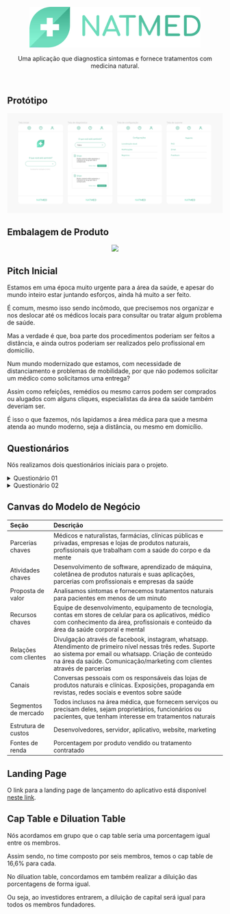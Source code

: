 <br><br>

<p align="center">
  <img src="documents/logo-without-background.png" width="400px">
</p>

<p align="center">
  Uma aplicação que diagnostica sintomas e fornece tratamentos com medicina natural.
</p>

<br>

## Protótipo

<p align="center">
  <img src="documents/prototype.png">
</p>

## Embalagem de Produto

<p align="center">
  <img src="documents/bags.png" width="700px">
</p>

## Pitch Inicial

Estamos em uma época muito urgente para a área da saúde, e apesar do mundo inteiro estar juntando esforços, ainda há muito a ser feito. 

É comum, mesmo isso sendo incômodo, que precisemos nos organizar e nos deslocar até os médicos locais para consultar ou tratar algum problema de saúde.

Mas a verdade é que, boa parte dos procedimentos poderiam ser feitos a distância, e ainda outros poderiam ser realizados pelo profissional em domicílio.

Num mundo modernizado que estamos, com necessidade de distanciamento e problemas de mobilidade, por que não podemos solicitar um médico como solicitamos uma entrega?

Assim como refeições, remédios ou mesmo carros podem ser comprados ou alugados com alguns cliques, especialistas da área da saúde também deveriam ser.

É isso o que fazemos, nós lapidamos a área médica para que a mesma atenda ao mundo moderno, seja a distância, ou mesmo em domicílio.

## Questionários

Nós realizamos dois questionários iniciais para o projeto.

<details>
  <summary>Questionário 01</summary>
  
  1) Eu sou:

  - a) Empresário;
  - b) Comerciante;
  - c) Funcionário
  - d) Outro: (descrever)

  2) Quantos funcionários em média a sua empresa possui?

  3) Qual é o seu ramo de atuação ?

  4) Quanto tempo você está nesse ramo?

  5) O que mudou na rotina da empresa com o início da pandemia?

  6) Como é feita a verificação dos funcionários ou clientes se eles estão usando máscaras ou algum outro EPI obrigatório?

  7) Existe algum processo na empresa que você gostaria que fosse automatizado? Qual?

  8) Existe alguma fiscalização durante o expediente para verificar se as pessoas estão utilizando máscara e/ou equipamento de proteção?

  9) Você já investiu alguma vez em uma tecnologia que visasse melhorar algum processo da empresa? Se sim, qual foi a sua experiência?

  10) Você pretende investir em alguma tecnologia que automatize o monitoramento do funcionário durante o expediente?

</details>

<details>
  <summary>Questionário 02</summary>
  
  - Qual exame é o mais procurado por pacientes?

  - Sobre o que os pacientes e você (médico) sentem mais dificuldade quando vão fazer o exame?

  - Quantos exames em média é preciso para para diagnosticar uma doença?

  - Quanto tempo em média leva para ter um diagnóstico geral sobre a condição do paciente?

  - Na relação entre médico e paciente, o que poderia ser melhor? Existe espaço para a tecnologia nisso?

  - Existe alguma coisa que poderia ser facilitada ou automatizada com relação ao atendimento, exames, diagnósticos ou documentos?

  - Em geral, os pacientes buscam atendimento médico em que nível de sintomas, leves, moderados ou graves?

  - Quando o paciente demora a buscar atendimento médico, quais os principais fatores que você acha que são responsáveis pela demora?
  
</details>

## Canvas do Modelo de Negócio

| Seção  |  Descrição  |
| :--- | :--- |
|  Parcerias chaves |  Médicos e naturalistas, farmácias, clínicas públicas e privadas, empresas e lojas de produtos naturais, profissionais que trabalham com a saúde do corpo e da mente |
|  Atividades chaves |  Desenvolvimento de software, aprendizado de máquina, coletânea de produtos naturais e suas aplicações, parcerias com profissionais e empresas da saúde |
|  Proposta de valor |  Analisamos sintomas e fornecemos tratamentos naturais para pacientes em menos de um minuto |
|  Recursos chaves |  Equipe de desenvolvimento, equipamento de tecnologia, contas em stores de celular para os aplicativos, médico com conhecimento da área, profissionais e conteúdo da área da saúde corporal e mental |
|  Relações com clientes |  Divulgação através de facebook, instagram, whatsapp. Atendimento de primeiro nível nessas três redes. Suporte ao sistema por email ou whatsapp. Criação de conteúdo na área da saúde. Comunicação/marketing com clientes através de parcerias |
|  Canais |  Conversas pessoais com os responsáveis das lojas de produtos naturais e clínicas. Exposições, propaganda em revistas, redes sociais e eventos sobre saúde |
|  Segmentos de mercado |  Todos inclusos na área médica, que fornecem serviços ou precisam deles, sejam proprietários, funcionários ou pacientes, que tenham interesse em tratamentos naturais |
|  Estrutura de custos |  Desenvolvedores, servidor, aplicativo, website, marketing |
|  Fontes de renda |  Porcentagem por produto vendido ou tratamento contratado |

## Landing Page

O link para a landing page de lançamento do aplicativo está disponível [neste link](http://everaldo332-rdsm-site.rds.land/natmed).

## Cap Table e Diluation Table

Nós acordamos em grupo que o cap table seria uma porcentagem igual entre os membros.

Assim sendo, no time composto por seis membros, temos o cap table de 16,6% para cada.

No diluation table, concordamos em também realizar a diluição das porcentagens de forma igual.

Ou seja, ao investidores entrarem, a diluição de capital será igual para todos os membros fundadores.
